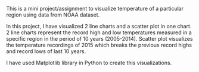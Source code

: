 This is a mini project/assignment to visualize temperature of a particular region using data from NOAA dataset. 

In this project, I have visualized 2 line charts and a scatter plot in one chart. 2 line charts represent the record high 
and low temperatures measured in a specific region in the period of 10 years (2005-2014). 
Scatter plot visualizes the temperature recordings of 2015 which breaks the previous record highs and record lows of last 10 
years.

I have used Matplotlib library in Python to create this visualizations. 
